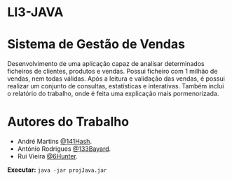 # LI3-JAVA
# Sistema de Gestão de Vendas

Desenvolvimento de uma aplicação capaz de analisar determinados ficheiros de clientes, produtos e vendas.
Possui ficheiro com 1 milhão de vendas, nem todas válidas.
Após a leitura e validação das vendas, é possui realizar um conjunto de consultas, estatísticas e interativas.
Também inclui o relatório do trabalho, onde é feita uma explicação mais pormenorizada.

# Autores do Trabalho

- André Martins [@141Hash](https://github.com/141Hash).
- António Rodrigues [@133Bayard](https://github.com/133Bayard).
- Rui Vieira [@6Hunter](https://github.com/6Hunter).


**Executar:** `java -jar projJava.jar`
